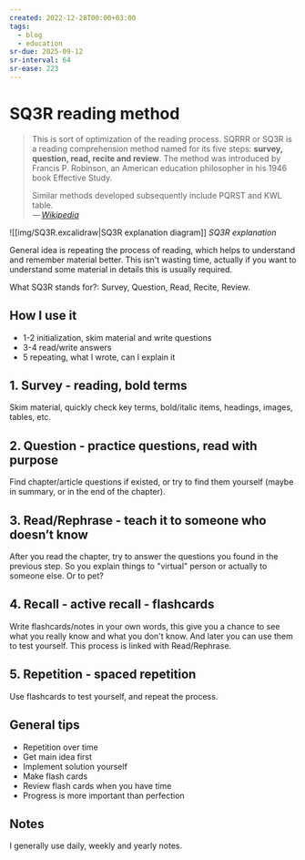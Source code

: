 ```yaml
---
created: 2022-12-28T00:00+03:00
tags:
  - blog
  - education
sr-due: 2025-09-12
sr-interval: 64
sr-ease: 223
---
```


# SQ3R reading method

> This is sort of optimization of the reading process.
> SQRRR or SQ3R is a reading comprehension method named for its five steps:
> **survey, question, read, recite and review**. The method was introduced by
> Francis P. Robinson, an American education philosopher in his 1946 book
> Effective Study.
>
> Similar methods developed subsequently include PQRST and KWL table.\
> — <cite>[Wikipedia](https://en.wikipedia.org/wiki/SQ3R)</cite>

![[img/SQ3R.excalidraw|SQ3R explanation diagram]]
_SQ3R explanation_

General idea is repeating the process of reading, which helps to understand and
remember material better. This isn't wasting time, actually if you want to
understand some material in details this is usually required.

What SQ3R stands for?:<wbr class="f"> Survey, Question, Read, Recite, Review.

## How I use it

- 1-2 initialization, skim material and write questions
- 3-4 read/write answers
- 5 repeating, what I wrote, can I explain it

## 1. Survey - reading, bold terms

Skim material, quickly check key terms, bold/italic items, headings, images,
tables, etc.

## 2. Question - practice questions, read with purpose

Find chapter/article questions if existed, or try to find them yourself (maybe
in summary, or in the end of the chapter).

## 3. Read/Rephrase - teach it to someone who doesn’t know

After you read the chapter, try to answer the questions you found in the
previous step. So you explain things to "virtual" person or actually to someone
else. Or to pet?

## 4. Recall - active recall - flashcards

Write flashcards/notes in your own words, this give you a chance to see what you
really know and what you don't know. And later you can use them to test
yourself. This process is linked with Read/Rephrase.

## 5. Repetition - spaced repetition

Use flashcards to test yourself, and repeat the process.

## General tips

- Repetition over time
- Get main idea first
- Implement solution yourself
- Make flash cards
- Review flash cards when you have time
- Progress is more important than perfection

## Notes

I generally use daily, weekly and yearly notes.
